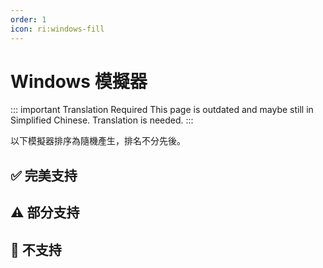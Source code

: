 ```yaml
---
order: 1
icon: ri:windows-fill
---
```


# Windows 模擬器

::: important Translation Required
This page is outdated and maybe still in Simplified Chinese. Translation is needed.
:::

以下模擬器排序為隨機產生，排名不分先後。

<script setup>
import MarkdownIt from 'markdown-it'
import MarkdownItAnchor from 'markdown-it-anchor'

const shuffleArray = (array) => {
    for (let i = array.length - 1; i > 0; i--) {
        const j = Math.floor(Math.random() * (i + 1));
        [array[i], array[j]] = [array[j], array[i]];
    }
    return array;
}

const fullySupport = shuffleArray([
    {
        name: '蓝叠模拟器 5',
        link: 'https://www.bluestacks.cn/',
        note: '完美支持。需要在模拟器 `设置` - `引擎设置` 中打开 `允许ADB连接`。',
    },
    {
        name: '蓝叠模拟器 5 国际版',
        link: 'https://www.bluestacks.com/tw/index.html',
        note: '完美支持，需要在模拟器 `设定` - `进阶` 中打开 `Android调试桥`。已知兼容 Hyper-V。\n\n- 推荐下载 [离线安装包](https://support.bluestacks.com/hc/zh-tw/articles/4402611273485-BlueStacks-5-%E9%9B%A2%E7%B7%9A%E5%AE%89%E8%A3%9D%E7%A8%8B%E5%BC%8F)，避免缓慢和捆绑安装；推荐安装 [Android 11](https://support.bluestacks.com/hc/zh-tw/articles/4402611273485-BlueStacks-5-%E9%9B%A2%E7%B7%9A%E5%AE%89%E8%A3%9D%E7%A8%8B%E5%BC%8F#:~:text=%E5%AE%89%E8%A3%9D%20BlueStacks%205%20%E7%9A%84%20Android%2011) 版本；卸载请使用官方提供的 [卸载工具](https://support.bluestacks.com/hc/zh-tw/articles/360057724751-%E5%A6%82%E4%BD%95%E5%BE%9E%E6%82%A8%E7%9A%84%E9%9B%BB%E8%85%A6%E4%B8%8A%E5%AE%8C%E5%85%A8%E7%A7%BB%E9%99%A4-BlueStacks-5-BlueStacks-X-%E5%92%8C-BlueStacks-%E6%9C%8D%E5%8B%99) 以清除残留。\n- 若 ADB 端口号不断的无规律变动，每次启动都不相同，可能是因为您的电脑开启了 [Hyper-V](https://support.bluestacks.com/hc/zh-tw/articles/4415238471053-BlueStacks-5-%E6%94%AF%E6%8F%B4-Hyper-V-%E7%9A%84-Windows-10-%E5%92%8C-11-%E4%B8%8A%E7%9A%84%E9%9B%BB%E8%85%A6%E8%A6%8F%E6%A0%BC%E9%9C%80%E6%B1%82)。MAA 现在会尝试自动读取蓝叠模拟器配置文件内的端口号，若该功能失效/你有多开需求/安装了多个模拟器核心，请参考 [连接设置](../connection.html#蓝叠模拟器-hyper-v-每次启动端口号都不一样) 做出修改。由于 Hyper-V 以管理员身份运行，如自动关闭模拟器、自动检测连接等不涉及 ADB 的操作同样需要以管理员身份运行 MAA。',
    },
    {
        name: 'MuMu 模拟器 12',
        link: 'https://mumu.163.com/',
        note: '完美支持，且额外支持[独家截图增强模式](../connection.html#mumu-截图增强模式)。已知兼容 Hyper-V。\n\n- “完成后退出模拟器”功能可能偶现异常，如果遇到请向 MuMu 官方反馈。\n- 3.5.4 ~ 3.5.7 版本 MuMu 12 的“后台保活”功能会导致截图失败，推荐使用 3.5.7 之后的版本；若您正在使用 3.5.4 ~ 3.5.7 版本的 MuMu 12，请关闭 MuMu 12 设置 - 其他 中的“后台挂机时保活运行”（详见[官方公告](https://mumu.163.com/help/20230802/35047_1102450.html)）。',
    },
    {
        name: '雷电模拟器',
        link: 'https://www.ldmnq.com/',
        note: '完美支持。已知兼容 Hyper-V。\n\n- 雷电 9 推荐使用 9.0.57 及以上版本；雷电 5 推荐使用 5.0.67 及以上版本；\n- 低于上述版本则需要在 `设置` - `连接设置` 中运行 `强制替换 ADB`，才能使用 Minitouch, MaaTouch 等高效的触控模式；',
    },
    {
        name: '夜神模拟器',
        link: 'https://www.yeshen.com/',
        note: '完美支持，但测试较少。已知兼容 Hyper-V。',
    },
    {
        name: '逍遥模拟器',
        link: 'https://www.xyaz.cn/',
        note: '完美支持，但测试较少。',
    },
    {
        name: 'Google Play 游戏（开发者）',
        link: 'https://developer.android.com/games/playgames/emulator?hl=zh-cn',
        note: '完美支持，但测试较少。必须开启 Hyper-V，且必须登录谷歌账户。',
    },
]);

const partiallySupport = shuffleArray([
    {
        name: 'MuMu 模拟器 6',
        link: 'https://mumu.163.com/update/win/',
        note: '自 MAA v5.1.0 起放弃支持，网易已在 2023.8.15 停止维护。\n\n- 不再支持自动检测连接，需使用通用连接配置，并手动配置 ADB 路径和连接地址。\n- 需要在 `设置` - `连接设置` 中运行 `强制替换 ADB`，才能使用 Minitouch, MaaTouch 等高效的触控模式。\n- 需要使用管理员权限运行 MAA 才能使用“完成后退出模拟器”相关功能。\n- 不支持使用 MuMu 6 默认的几个奇葩分辨率，需要改成 `1280x720`，`1920x1080`，`2560x1440` 等 16:9 比例。\n- MuMu 6 多开使用的是同一个 ADB 端口，所以无法支持多开的 MuMu 6。',
    },
    {
        name: '适用于 Android™️ 的 Windows 子系统',
        link: 'https://docs.microsoft.com/zh-cn/windows/android/wsa/',
        note: '自 MAA v5.2.0 起放弃支持，微软将在 2025.3.5 停止维护。\n\n- 需要使用 [自定义连接](../connection.html) 的方式来连接。\n- WSA 2204 或更高版本（版本号在子系统设置的 `关于` 页面中），连接配置选择 `通用配置`。\n- WSA 2203 或更老版本（版本号在子系统设置页面的上方），连接配置选择 `WSA 旧版本`。\n- 由于本软件仅对 720p 以上 `16:9` 分辨率支持较好，所以请手动拖动窗口大小，尽量贴近 16:9 比例。（如果你的显示器是 16:9 的，可以直接按 `F11` 全屏）。\n- 任务运行过程中请尽量保证明日方舟在前台且无其他安卓应用同时在前台运行，否则可能导致游戏暂停运行或任务识别错误。\n- WSA 的截图经常莫名其妙截出来一个白屏，导致识别异常，还是不推荐使用。',
    },
    {
        name: 'AVD',
        link: 'https://developer.android.com/studio/run/managing-avds',
        note: '理论支持。\n\n- 从 Android 10 开始，Minitouch 在 SELinux 为 `Enforcing` 模式时不再可用，请切换至其他触控模式，或将 SELinux **临时**切换为 `Permissive` 模式。\n- AVD 是为调试而生的，更建议使用其他为游戏而设计的模拟器。',
    },
]);

const notSupport = shuffleArray([
    {
        name: 'MuMu 手游助手（星云引擎）',
        note: '不支持，未开放 ADB 端口。',
    },
    {
        name: '腾讯手游助手',
        note: '不支持，未开放 ADB 端口。',
    },
    {
        name: 'Google Play 游戏',
        link: 'https://play.google.com/googleplaygames',
        note: '不支持，[玩家客户端](https://developer.android.com/games/playgames/pg-emulator?hl=zh-cn#installing-game-consumer)未开放 ADB 端口。',
    },
]);

const md = new MarkdownIt();
md.use(MarkdownItAnchor);

const fullySupportHtml = md.render(fullySupport.map(simulator => `
### ✅ ${simulator.link ? `[${simulator.name}](${simulator.link})` : simulator.name}
${simulator.note}
`).join(''));
const partiallySupportHtml = md.render(partiallySupport.map(simulator => `
### ⚠️ ${simulator.link ? `[${simulator.name}](${simulator.link})` : simulator.name}
${simulator.note}
`).join(''));
const notSupportHtml = md.render(notSupport.map(simulator => `
### 🚫 ${simulator.link ? `[${simulator.name}](${simulator.link})` : simulator.name}
${simulator.note}
`).join(''));
</script>

## ✅ 完美支持

<ClientOnly><div v-html="fullySupportHtml"></div></ClientOnly>

## ⚠️ 部分支持

<ClientOnly><div v-html="partiallySupportHtml"></div></ClientOnly>

## 🚫 不支持

<ClientOnly><div v-html="notSupportHtml"></div></ClientOnly>
